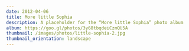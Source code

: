 ```yaml
---
date: 2012-04-06
title: More little Sophia
description: A placeholder for the “More little Sophia” photo album
album: https://goo.gl/photos/3y68tbqdeiCzmQU5A
thumbnail: /images/photos/little-sophia-2.jpg
thumbnail_orientation: landscape
---
```


